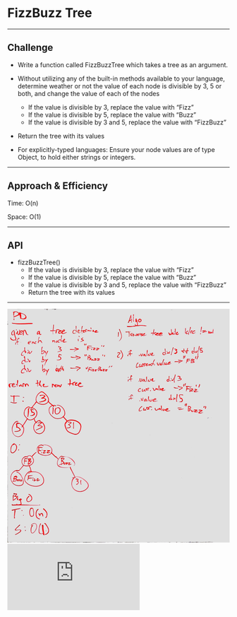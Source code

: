 # FizzBuzz Tree
<!-- Short summary or background information -->
***
## Challenge
* Write a function called FizzBuzzTree which takes a tree as an argument.
* Without utilizing any of the built-in methods available to your language, determine weather or not the value of each node is divisible by 3, 5 or both, and change the value of each of the nodes

    * If the value is divisible by 3, replace the value with “Fizz”
    * If the value is divisible by 5, replace the value with “Buzz”
    * If the value is divisible by 3 and 5, replace the value with “FizzBuzz”
* Return the tree with its values
* For explicitly-typed languages: Ensure your node values are of type Object, to hold either strings or integers.

***
## Approach & Efficiency
Time: O(n)

Space: O(1)
***

## API

* fizzBuzzTree()
    * If the value is divisible by 3, replace the value with “Fizz”
    * If the value is divisible by 5, replace the value with “Buzz”
    * If the value is divisible by 3 and 5, replace the value with “FizzBuzz”
    * Return the tree with its values

***

![FizzBuzz Whiteboard](https://github.com/KKetter/CodeChallenge-Repo/blob/FizzBuzzTree/assets/FizzBuzzWB1.jpg)
![Solution Code](https://github.com/KKetter/CodeChallenge-Repo/blob/FizzBuzzTree/DSA%20401%20JAVA/src/main/java/FizzBuzzTree/FizzBuzzTree.java)